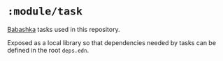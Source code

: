 # `:module/task`

[Babashka](https://github.com/babashka/babashka) tasks used in this repository.

Exposed as a local library so that dependencies needed by tasks can be defined
in the root `deps.edn`.
